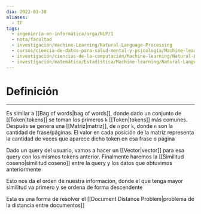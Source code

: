 ```yaml
---
dia: 2023-03-30
aliases:
  - TF
tags:
  - ingeniería-en-informática/orga/NLP/1
  - nota/facultad
  - investigación/machine-Learning/Natural-Language-Processing
  - cursos/ciencia-de-datos-para-salud-mental-y-psicología/Machine-learning-deep-learning-e-interpretabilidad-algorítmica
  - investigación/ciencias-de-la-computación/Machine-learning/Natural-Language-Processing
  - investigación/matemática/Estadística/Machine-learning/Natural-Language-Processing
---
```

# Definición
---
Es similar a [[Bag of words|bag of words]], donde dado un conjunto de [[Token|tokens]] se toman los primeros `k` [[Token|tokens]] más comunes. Después se genera una [[Matriz|matriz]], de `n` por `k`, donde `n` son la cantidad de frase/páginas. El valor en cada posición de la matriz representa la cantidad de veces que aparece dicho token en esa frase o página

Dado un query del usuario, vamos a hacer un [[Vector|vector]] para esa query con los mismos tokens anterior. Finalmente haremos la [[Similitud coseno|similitud coseno]] entre la query y los datos que obtuvimos anteriormente

Esto nos da el orden de nuestra información, donde el que tenga mayor similitud va primero y se ordena de forma descendente

Esta es una forma de resolver el [[Document Distance Problem|problema de la distancia entre documentos]]